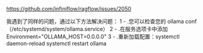 https://github.com/infiniflow/ragflow/issues/2050

我遇到了同样的问题，通过以下方法解决问题：
1 - .您可以检查您的 ollama conf（/etc/systemd/system/ollama.service）
2 - .在服务选项卡中添加 Environment="OLLAMA_HOST=0.0.0.0"
3 - .重新加载配置：systemctl daemon-reload systemctl restart ollama
